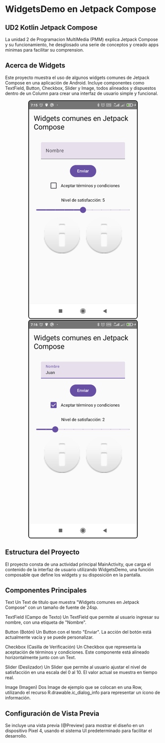 # WidgetsDemo en Jetpack Compose
## UD2 Kotlin Jetpack Compose
La unidad 2 de Programacion MultiMedia (PMM) explica Jetpack Compose y su funcionamiento, he desglosado una serie de conceptos y creado apps minimas para facilitar su comprension.

## Acerca de Widgets
Este proyecto muestra el uso de algunos widgets comunes de Jetpack Compose en una aplicación de Android. Incluye componentes como TextField, Button, Checkbox, Slider y Image, todos alineados y dispuestos dentro de un Column para crear una interfaz de usuario simple y funcional.

<p align="center">
    <img src="./screenshots/1.png" alt="Vista de la aplicación" style="border: 2px solid black; border-radius: 8px;" width="350"/>
    <img src="./screenshots/2.png" alt="Vista de la aplicación" style="border: 2px solid black; border-radius: 8px;" width="350"/>
</p>

## Estructura del Proyecto
El proyecto consta de una actividad principal MainActivity, que carga el contenido de la interfaz de usuario utilizando WidgetsDemo, una función composable que define los widgets y su disposición en la pantalla.

## Componentes Principales
Text
Un Text de título que muestra "Widgets comunes en Jetpack Compose" con un tamaño de fuente de 24sp.

TextField (Campo de Texto)
Un TextField que permite al usuario ingresar su nombre, con una etiqueta de "Nombre".

Button (Botón)
Un Button con el texto "Enviar". La acción del botón está actualmente vacía y se puede personalizar.

Checkbox (Casilla de Verificación)
Un Checkbox que representa la aceptación de términos y condiciones. Este componente está alineado horizontalmente junto con un Text.

Slider (Deslizador)
Un Slider que permite al usuario ajustar el nivel de satisfacción en una escala del 0 al 10. El valor actual se muestra en tiempo real.

Image (Imagen)
Dos Image de ejemplo que se colocan en una Row, utilizando el recurso R.drawable.ic_dialog_info para representar un ícono de información.

## Configuración de Vista Previa
Se incluye una vista previa (@Preview) para mostrar el diseño en un dispositivo Pixel 4, usando el sistema UI predeterminado para facilitar el desarrollo.